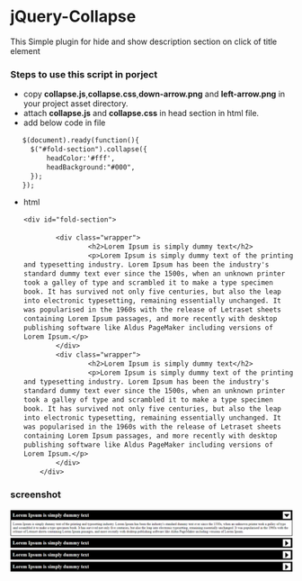 # jQuery-Collapse



This Simple plugin for hide and show description section on click of title element


### Steps to use this script in porject
* copy **__collapse.js__**,**__collapse.css__**,**__down-arrow.png__** and **__left-arrow.png__** in your project asset directory.
* attach **__collapse.js__** and **__collapse.css__** in head section in html file.
* add below code in file 
 ~~~
    $(document).ready(function(){
      $("#fold-section").collapse({
		  headColor:'#fff',
		  headBackground:"#000",
	  });	
	});
   ~~~

* html 

    ~~~
    <div id="fold-section">
		
			<div class="wrapper">
					<h2>Lorem Ipsum is simply dummy text</h2>
					<p>Lorem Ipsum is simply dummy text of the printing and typesetting industry. Lorem Ipsum has been the industry's standard dummy text ever since the 1500s, when an unknown printer took a galley of type and scrambled it to make a type specimen book. It has survived not only five centuries, but also the leap into electronic typesetting, remaining essentially unchanged. It was popularised in the 1960s with the release of Letraset sheets containing Lorem Ipsum passages, and more recently with desktop publishing software like Aldus PageMaker including versions of Lorem Ipsum.</p>
			</div>
			<div class="wrapper">
					<h2>Lorem Ipsum is simply dummy text</h2>
					<p>Lorem Ipsum is simply dummy text of the printing and typesetting industry. Lorem Ipsum has been the industry's standard dummy text ever since the 1500s, when an unknown printer took a galley of type and scrambled it to make a type specimen book. It has survived not only five centuries, but also the leap into electronic typesetting, remaining essentially unchanged. It was popularised in the 1960s with the release of Letraset sheets containing Lorem Ipsum passages, and more recently with desktop publishing software like Aldus PageMaker including versions of Lorem Ipsum.</p>
			</div>
		</div>

### screenshot
<img src="jQuery-collapse.png" style="width:100%:height:auto;" alt="Screenshot"/>



